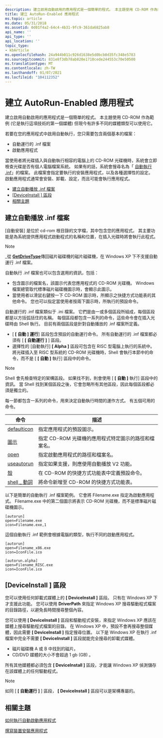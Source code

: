 ```yaml
---
description: 建立啟用自動啟用的應用程式是一個簡單的程式。 本主題使用 CD-ROM 作為範例 (它是執行這項技術的第一個媒體) 但現今有許多不同的媒體類型可以使用它。
title: 建立 AutoRun-Enabled 應用程式
ms.topic: article
ms.date: 05/31/2018
ms.assetid: 0d01f4a2-64c4-4b31-9fc9-361da6825ab8
api_name: ''
api_type: ''
api_location: ''
topic_type:
- kbArticle
ms.openlocfilehash: 24a944b011c926d1638e5d0bcb0d35fc348e5783
ms.sourcegitcommit: 831e8f3db78ab820e1710cede244553c70e50500
ms.translationtype: MT
ms.contentlocale: zh-TW
ms.lasthandoff: 01/07/2021
ms.locfileid: "104112352"
---
```

# <a name="creating-an-autorun-enabled-application"></a>建立 AutoRun-Enabled 應用程式

建立啟用自動啟用的應用程式是一個簡單的程式。 本主題使用 CD-ROM 作為範例 (它是執行這項技術的第一個媒體) 但現今有許多不同的媒體類型可以使用它。

若要在您的應用程式中啟用自動執行，您只需要包含兩個基本的檔案：

-   自動運行的 .inf 檔案
-   啟動應用程式

當使用者將光碟插入與自動執行相容的電腦上的 CD-ROM 光碟機時，系統會立即檢查光碟是否有個人電腦檔案系統。 如果有的話，系統會搜尋名為「 [自動執行 .inf](#creating-an-autoruninf-file)」的檔案。 此檔案會指定要執行的安裝應用程式，以及各種選擇性的設定。 啟動應用程式通常會安裝、卸載、設定，而且可能會執行應用程式。

-   [建立自動播放 .inf 檔案](#creating-an-autoruninf-file)
-   [\[DeviceInstall \] 區段](#the-deviceinstall-section)
-   [相關主題](#related-topics)

## <a name="creating-an-autoruninf-file"></a>建立自動播放 .inf 檔案

[自動安裝] 是位於 cd-rom 根目錄的文字檔，其中包含您的應用程式。 其主要功能是為系統提供應用程式啟動程式的名稱和位置，在插入光碟時將會執行此程式。

> [!Note]  
> \_從 [**GetDriveType**](/windows/win32/api/fileapi/nf-fileapi-getdrivetypea)傳回磁片磁碟機的磁片磁碟機，在 Windows XP 下不支援自動運行 .inf 檔案。

 

自動執行 .inf 檔案也可以包含選用的資訊，包括：

-   包含圖示的檔案名，該圖示代表您應用程式的 CD-ROM 光碟機。 Windows 檔案總管取代標準磁片磁碟機圖示時，會顯示此圖示。
-   當使用者以滑鼠右鍵按一下 CD-ROM 圖示時，所顯示之快捷方式功能表的其他命令。 您也可以指定當使用者按兩下圖示時，所執行的預設命令。

自動運行的 .inf 檔案類似于 .ini 檔案。 它們是由一或多個區段所組成，每個區段都是以方括弧括住的名稱。 每個區段都包含一系列的命令，這些命令會在插入光碟時由 Shell 執行。 目前有兩個區段是針對自動播放的 .inf 檔案所定義。

-   [ **\[ 自動 \] 運行**] 區段包含預設的自動運行命令。 所有自動運行的 .inf 檔案都必須有 [ **\[ 自動運行 \]** ] 區段。
-   選擇性的 [自動執行] **\[ Alpha \]** 區段可包含在 RISC 型電腦上執行的系統中。 將光碟插入至 RISC 型系統的 CD-ROM 光碟機時，Shell 會執行本節中的命令，而不是 [ **\[ 自動 \]** 執行] 區段中的命令。

> [!Note]  
> Shell 會先檢查特定的架構區段。 如果找不到，則會使用 [ **\[ 自動 \]** 執行] 區段中的資訊。 當 Shell 找到某個區段之後，它會忽略所有其他區段，因此每個區段都必須是獨立的。

 

每一節都包含一系列的命令，用來決定自動執行時間的運作方式。 有五個可用的命令。



| 命令                         | 描述                                                                            |
|---------------------------------|----------------------------------------------------------------------------------------|
| [defaulticon](autorun-cmds.md) | 指定應用程式的預設圖示。                                        |
| [圖示](autorun-cmds.md)        | 指定 CD-ROM 光碟機的應用程式特定圖示的路徑和檔案名。 |
| [open](autorun-cmds.md)        | 指定啟動應用程式的路徑和檔案名。                           |
| [useautorun](autorun-cmds.md)  | 指定如果支援，則應使用自動播放 V2 功能。                       |
| [殼](autorun-cmds.md)       | 在 CD-ROM 的快捷方式功能表中定義預設命令。                             |
| [shell \_ 動詞](autorun-cmds.md) | 將命令新增至 CD-ROM 的快捷方式功能表。                                           |



 

以下是簡單的自動執行 .inf 檔案範例。 它會將 Filename.exe 指定為啟動應用程式。 Filename.exe 中的第二個圖示將表示 CD-ROM 光碟機，而不是標準磁片磁碟機圖示。


```
[autorun] 
open=Filename.exe 
icon=Filename.exe,1
```



這個自動執行 .inf 範例會根據電腦的類型，執行不同的啟動應用程式。


```
[autorun] 
open=Filename_x86.exe 
icon=IconFile.ico 

[autorun.alpha] 
open=Filename_RISC.exe 
icon=IconFile.ico
```



## <a name="the-deviceinstall-section"></a>\[DeviceInstall \] 區段

您可以使用任何卸載式媒體上的 **\[ DeviceInstall \]** 區段。 只有在 Windows XP 下才支援此功能。 您可以使用 **DriverPath** 來指定 Windows XP 搜尋驅動程式檔案的目錄路徑，以避免長時間搜尋整個內容。

您可以使用 **\[ DeviceInstall \]** 區段和驅動程式安裝，來指定 Windows XP 應該在媒體上搜尋驅動程式檔案的目錄。 在 Windows XP 中，預設不會再搜尋整個媒體，因此需要 **\[ DeviceInstall \]** 指定搜尋位置。 以下是 Windows XP 在執行 .inf 檔案中完全不需要 **\[ DeviceInstall \]** 區段就能完全搜尋的卸載式媒體。

-   磁片磁碟機 A 或 B 中找到的磁片。
-   CD/DVD 媒體的大小不會超過 1 gb (GB) 。

所有其他媒體都必須包含 **\[ DeviceInstall \]** 區段，才能讓 Windows XP 偵測儲存在該媒體上的任何驅動程式。

> [!Note]  
> 如同 [ **\[ 自動運行 \]** ] 區段， **\[ DeviceInstall \]** 區段可以是架構專屬的。

 

## <a name="related-topics"></a>相關主題

<dl> <dt>

[如何執行自動啟動應用程式](how-to-implement-autorun-startup-applications.md)
</dt> <dt>

[撰寫裝置安裝應用程式](/windows-hardware/drivers/install/writing-a-device-installation-application)
</dt> </dl>

 

 
